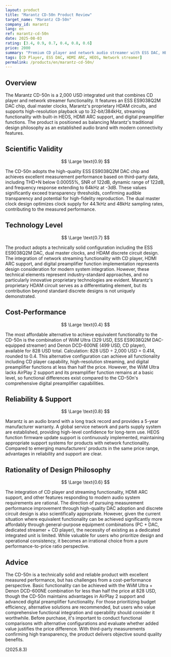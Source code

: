 ```yaml
---
layout: product
title: "Marantz CD-50n Product Review"
target_name: "Marantz CD-50n"
company_id: marantz
lang: en
ref: marantz-cd-50n
date: 2025-08-03
rating: [3.4, 0.9, 0.7, 0.4, 0.8, 0.6]
price: 2000
summary: "Premium CD player and network audio streamer with ESS DAC, HEOS, HDMI ARC, and high-resolution support, but significantly overpriced compared to alternative solutions"
tags: [CD Player, ESS DAC, HDMI ARC, HEOS, Network streamer]
permalink: /products/en/marantz-cd-50n/
---
```

## Overview

The Marantz CD-50n is a 2,000 USD integrated unit that combines CD player and network streamer functionality. It features an ESS ES9038Q2M DAC chip, dual master clocks, Marantz's proprietary HDAM circuits, and supports high-resolution playback up to 32-bit/384kHz, streaming functionality with built-in HEOS, HDMI ARC support, and digital preamplifier functions. The product is positioned as balancing Marantz's traditional design philosophy as an established audio brand with modern connectivity features.

## Scientific Validity

$$ \Large \text{0.9} $$

The CD-50n adopts the high-quality ESS ES9038Q2M DAC chip and achieves excellent measurement performance based on third-party data, including THD+N below 0.00055%, SNR of 122dB, dynamic range of 122dB, and frequency response extending to 64kHz at -3dB. These values significantly exceed transparency thresholds, confirming audible transparency and potential for high-fidelity reproduction. The dual master clock design optimizes clock supply for 44.1kHz and 48kHz sampling rates, contributing to the measured performance.

## Technology Level

$$ \Large \text{0.7} $$

The product adopts a technically solid configuration including the ESS ES9038Q2M DAC, dual master clocks, and HDAM discrete circuit design. The integration of network streaming functionality with CD player, HDMI ARC support, and digital preamplifier function implementation represents design consideration for modern system integration. However, these technical elements represent industry-standard approaches, and no particularly innovative proprietary technologies are evident. Marantz's proprietary HDAM circuit serves as a differentiating element, but its contribution beyond standard discrete designs is not uniquely demonstrated.

## Cost-Performance

$$ \Large \text{0.4} $$

The most affordable alternative to achieve equivalent functionality to the CD-50n is the combination of WiiM Ultra (329 USD, ESS ES9038Q2M DAC-equipped streamer) and Denon DCD-600NE (499 USD, CD player), available for 828 USD total. Calculation: 828 USD ÷ 2,000 USD = 0.414, rounded to 0.4. This alternative configuration can achieve all functionality including CD player capability, high-resolution streaming, and digital preamplifier functions at less than half the price. However, the WiiM Ultra lacks AirPlay 2 support and its preamplifier function remains at a basic level, so functional differences exist compared to the CD-50n's comprehensive digital preamplifier capabilities.

## Reliability & Support

$$ \Large \text{0.8} $$

Marantz is an audio brand with a long track record and provides a 5-year manufacturer warranty. A global service network and parts supply system are established, providing high-level confidence for long-term use. HEOS function firmware update support is continuously implemented, maintaining appropriate support systems for products with network functionality. Compared to emerging manufacturers' products in the same price range, advantages in reliability and support are clear.

## Rationality of Design Philosophy

$$ \Large \text{0.6} $$

The integration of CD player and streaming functionality, HDMI ARC support, and other features responding to modern audio system requirements are rational. The direction of pursuing measurement performance improvement through high-quality DAC adoption and discrete circuit design is also scientifically appropriate. However, given the current situation where equivalent functionality can be achieved significantly more affordably through general-purpose equipment combinations (PC + DAC, dedicated streamer + CD player), the necessity of existing as a dedicated integrated unit is limited. While valuable for users who prioritize design and operational consistency, it becomes an irrational choice from a pure performance-to-price ratio perspective.

## Advice

The CD-50n is a technically solid and reliable product with excellent measured performance, but has challenges from a cost-performance perspective. Basic functionality can be achieved with the WiiM Ultra + Denon DCD-600NE combination for less than half the price at 828 USD, though the CD-50n maintains advantages in AirPlay 2 support and advanced digital preamplifier functionality. For those prioritizing budget efficiency, alternative solutions are recommended, but users who value comprehensive functional integration and operability should consider it worthwhile. Before purchase, it's important to conduct functional comparisons with alternative configurations and evaluate whether added value justifies the price difference. With third-party measurements confirming high transparency, the product delivers objective sound quality benefits.

(2025.8.3)
